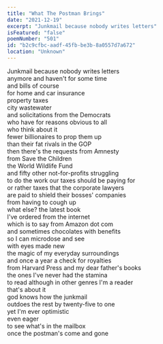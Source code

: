 ```yaml
---
title: "What The Postman Brings"
date: "2021-12-19"
excerpt: "Junkmail because nobody writes letters"
isFeatured: "false"
poemNumber: "501"
id: "b2c9cfbc-aadf-45fb-be3b-8a0557d7a672"
location: "Unknown"
---
```


Junkmail because nobody writes letters  
anymore and haven't for some time  
and bills of course  
for home and car insurance  
property taxes  
city wastewater  
and solicitations from the Democrats  
who have for reasons obvious to all  
who think about it  
fewer billionaires to prop them up  
than their fat rivals in the GOP  
then there's the requests from Amnesty  
from Save the Children  
the World Wildlife Fund  
and fifty other not-for-profits struggling  
to do the work our taxes should be paying for  
or rather taxes that the corporate lawyers  
are paid to shield their bosses' companies  
from having to cough up  
what else? the latest book  
I've ordered from the internet  
which is to say from Amazon dot com  
and sometimes chocolates with benefits  
so I can microdose and see  
with eyes made new  
the magic of my everyday surroundings  
and once a year a check for royalties  
from Harvard Press and my dear father's books  
the ones I've never had the stamina  
to read although in other genres I'm a reader  
that's about it  
god knows how the junkmail  
outdoes the rest by twenty-five to one  
yet I'm ever optimistic  
even eager  
to see what's in the mailbox  
once the postman's come and gone
